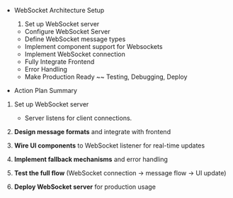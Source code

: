 - WebSocket Architecture Setup
	1. Set up WebSocket server
	- Configure WebSocket Server
	- Define WebSocket message types
	- Implement component support for Websockets
	- Implement WebSocket connection 
	- Fully Integrate Frontend
	- Error Handling
	- Make Production Ready
	~~ Testing, Debugging, Deploy
	

- Action Plan Summary
1.	Set up WebSocket server
	- Server listens for client connections.
    
3.  **Design message formats** and integrate with frontend
    
4.  **Wire UI components** to WebSocket listener for real-time updates
    
5.  **Implement fallback mechanisms** and error handling
    
6.  **Test the full flow** (WebSocket connection → message flow → UI update)
    
7.  **Deploy WebSocket server** for production usage
<!--stackedit_data:
eyJoaXN0b3J5IjpbLTEyODU0NjA4MDAsLTg4MjY4ODEyNSw0OT
c4MTg4MTBdfQ==
-->